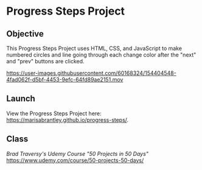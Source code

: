 # Progress Steps Project

## Objective
This Progress Steps Project uses HTML, CSS, and JavaScript to make numbered circles and line going through each change color after the "next" and "prev" buttons are clicked.

https://user-images.githubusercontent.com/60168324/154404548-4fad062f-d5bf-4453-9efc-64fd89ae2151.mov

## Launch

View the Progress Steps Project here: https://marisabrantley.github.io/progress-steps/.

## Class
*Brad Traversy's Udemy Course "50 Projects in 50 Days"* </br>
https://www.udemy.com/course/50-projects-50-days/

